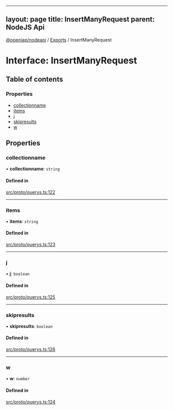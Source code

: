 
---
layout: page
title: InsertManyRequest
parent: NodeJS Api
---
[@openiap/nodeapi](../README.md) / [Exports](../modules.md) / InsertManyRequest

# Interface: InsertManyRequest

## Table of contents

### Properties

- [collectionname](InsertManyRequest.md#collectionname)
- [items](InsertManyRequest.md#items)
- [j](InsertManyRequest.md#j)
- [skipresults](InsertManyRequest.md#skipresults)
- [w](InsertManyRequest.md#w)

## Properties

### collectionname

• **collectionname**: `string`

#### Defined in

[src/proto/querys.ts:122](https://github.com/openiap/nodeapi/blob/a6b5438/src/proto/querys.ts#L122)

___

### items

• **items**: `string`

#### Defined in

[src/proto/querys.ts:123](https://github.com/openiap/nodeapi/blob/a6b5438/src/proto/querys.ts#L123)

___

### j

• **j**: `boolean`

#### Defined in

[src/proto/querys.ts:125](https://github.com/openiap/nodeapi/blob/a6b5438/src/proto/querys.ts#L125)

___

### skipresults

• **skipresults**: `boolean`

#### Defined in

[src/proto/querys.ts:126](https://github.com/openiap/nodeapi/blob/a6b5438/src/proto/querys.ts#L126)

___

### w

• **w**: `number`

#### Defined in

[src/proto/querys.ts:124](https://github.com/openiap/nodeapi/blob/a6b5438/src/proto/querys.ts#L124)

